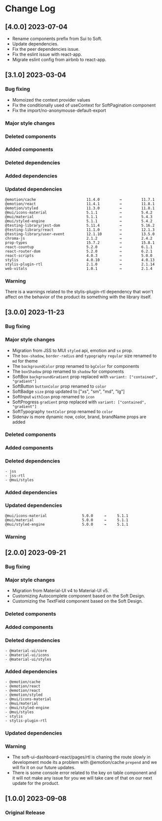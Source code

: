 # Change Log

## [4.0.0] 2023-07-04

- Rename components prefix from Sui to Soft.
- Update dependencies.
- Fix the peer dependencies issue.
- Fix the eslint issue with react-app.
- Migrate eslint config from airbnb to react-app.

## [3.1.0] 2023-03-04

### Bug fixing

- Momoized the context provider values
- Fix the conditionally used of useContext for SoftPagination component
- Fix the import/no-anonymouse-default-export

### Major style changes

### Deleted components

### Added components

### Deleted dependencies

### Added dependencies

### Updated dependencies

```
@emotion/cache                       11.4.0         →         11.7.1
@emotion/react                       11.4.1         →         11.8.1
@emotion/styled                      11.3.0         →         11.8.1
@mui/icons-material                  5.1.1          →         5.4.2
@mui/material                        5.1.1          →         5.4.3
@mui/styled-engine                   5.1.1          →         5.4.2
@testing-library/jest-dom            5.11.4         →         5.16.2
@testing-library/react               11.1.0         →         12.1.3
@testing-library/user-event          12.1.10        →         13.5.0
chroma-js                            2.1.2          →         2.4.2
prop-types                           15.7.2         →         15.8.1
react-countup                        5.2.0          →         6.1.1
react-router-dom                     5.2.0          →         6.2.1
react-scripts                        4.0.3          →         5.0.0
stylis                               4.0.10         →         4.0.13
stylis-plugin-rtl                    2.1.0          →         2.1.14
web-vitals                           1.0.1          →         2.1.4
```

### Warning

There is a warnings related to the stylis-plugin-rtl dependency that won't affect on the behavior of the product its something with the library itself.

## [3.0.0] 2023-11-23

### Bug fixing

### Major style changes

- Migration from JSS to MUI `styled` api, emotion and `sx` prop.
- The `box-shadow`, `border-radius` and `typography` `regular` size renamed to `md` for theme
- The `backgroundColor` prop renamed to `bgColor` for components
- The `boxShadow` prop renamed to `shadow` for components
- SoftBox `backgroundGradient` prop replaced with `variant: ["contained", "gradient"]`
- SoftButton `buttonColor` prop renamed to `color`
- SoftBadge `size` prop updated to ["xs", "sm", "md", "lg"]
- SoftInput `withIcon` prop renamed to `icon`
- SoftProgress `gradient` prop replaced with `variant: ["contained", "gradient"]`
- SoftTypography `textColor` prop renamed to `color`
- Sidenav is more dynamic now, color, brand, brandName props are added

### Deleted components

### Added components

### Deleted dependencies

```
- jss
- jss-rtl
- @mui/styles
```

### Added dependencies

### Updated dependencies

```
@mui/icons-material                5.0.0     →     5.1.1
@mui/material                      5.0.0     →     5.1.1
@mui/styled-engine                 5.0.0     →     5.1.1
```

### Warning

## [2.0.0] 2023-09-21

### Bug fixing

### Major style changes

- Migration from Material-UI v4 to Material-UI v5.
- Customizing Autocomplete component based on the Soft Design.
- Customizing the TextField component based on the Soft Design.

### Deleted components

### Added components

### Deleted dependencies

```
- @material-ui/core
- @material-ui/icons
- @material-ui/styles
```

### Added dependencies

```
- @emotion/cache
- @emotion/react
- @emotion/react
- @emotion/styled
- @mui/icons-material
- @mui/material
- @mui/styled-engine
- @mui/styles
- stylis
- stylis-plugin-rtl
```

### Updated dependencies

### Warning

- The soft-ui-dashboard-react/pages/rtl is chaning the route slowly in development mode its a problem with @emotion/cache `prepend` and we will fix it on our future updates.
- There is some console error related to the key on table component and it will not make any issue for you we will take care of that on our next update for the product.

## [1.0.0] 2023-09-08

### Original Release
